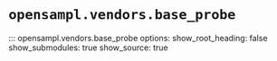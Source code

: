 # `opensampl.vendors.base_probe`

::: opensampl.vendors.base_probe
    options:
      show_root_heading: false
      show_submodules: true
      show_source: true
